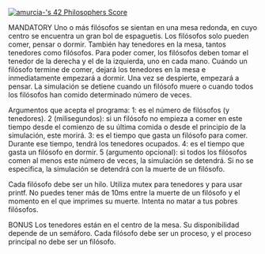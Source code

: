 <a href="https://github.com/JaeSeoKim/badge42"><img src="https://badge42.vercel.app/api/v2/cl56x7ufz003509jr5i8cj5cl/project/2781000" alt="amurcia-'s 42 Philosophers Score" /></a>

MANDATORY
Uno o más filósofos se sientan en una mesa redonda, en cuyo centro se encuentra un gran bol de espaguetis.
Los filósofos solo pueden comer, pensar o dormir.
También hay tenedores en la mesa, tantos tenedores como filósofos.
Para poder comer,  los filósofos deben tomar el tenedor de la derecha y el de la izquierda, uno en cada mano.
Cuándo un filósofo termine de comer, dejará los tenedores en la mesa e inmediatamente empezará a dormir. Una vez se despierte, empezará a pensar.
La simulación se detiene cuando un filósofo muere o cuando todos los filósofos han comido determinado número de veces.

Argumentos que acepta el programa:
1: es el número de filósofos (y tenedores).
2 (milisegundos): si un filósofo no empieza a comer en este tiempo desde el comienzo de su última comida o desde el principio de la simulación, este morirá.
3: es el tiempo que gasta un filósofo para comer. Durante ese tiempo, tendrá los tenedores ocupados.
4: es el tiempo que gasta un filósofo en dormir.
5 (argumento opcional): si todos los filósofos comen al menos este número de veces, la simulación se detendrá. Si no se especifica, la simulación se detendrá
con la muerte de un filósofo.

Cada filósofo debe ser un hilo.
Utiliza mutex para tenedores y para usar printf.
No puedes tener más de 10ms entre la muerte de un filósofo y el momento en el que imprimes su muerte.
Intenta no matar a tus pobres filósofos.

BONUS
Los tenedores están en el centro de la mesa. Su disponibilidad depende de un semáforo.
Cada filósofo debe ser un proceso, y el proceso principal no debe ser un filósofo.
